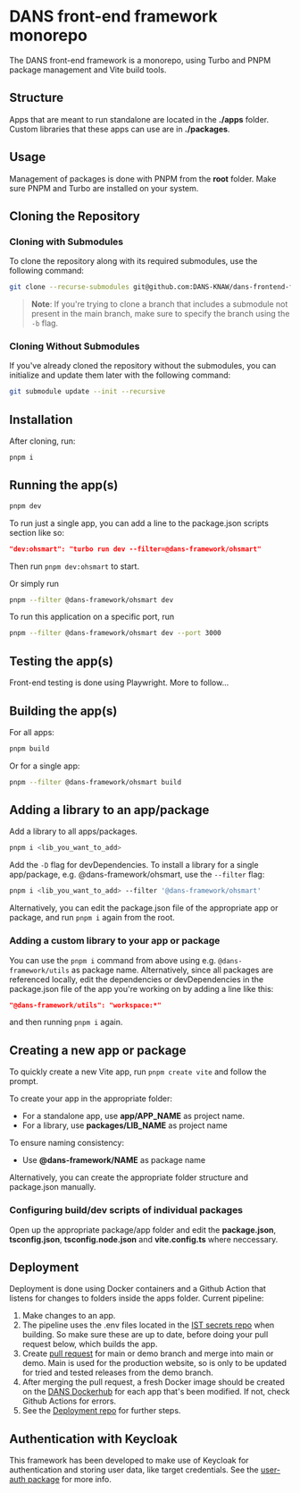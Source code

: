 # DANS front-end framework monorepo

The DANS front-end framework is a monorepo, using Turbo and PNPM package management and Vite build tools.

## Structure

Apps that are meant to run standalone are located in the **./apps** folder. Custom libraries that these apps can use are in **./packages**.

## Usage

Management of packages is done with PNPM from the **root** folder. Make sure PNPM and Turbo are installed on your system.

## Cloning the Repository

### Cloning with Submodules

To clone the repository along with its required submodules, use the following command:

```bash
git clone --recurse-submodules git@github.com:DANS-KNAW/dans-frontend-framework.git
```

> **Note**: If you're trying to clone a branch that includes a submodule not present in the main branch, make sure to specify the branch using the `-b` flag.

### Cloning Without Submodules

If you've already cloned the repository without the submodules, you can initialize and update them later with the following command:

```bash
git submodule update --init --recursive
```

## Installation

After cloning, run:
```bash
pnpm i
```

## Running the app(s)
```bash
pnpm dev
```

To run just a single app, you can add a line to the package.json scripts section like so:
```json
"dev:ohsmart": "turbo run dev --filter=@dans-framework/ohsmart"
```

Then run `pnpm dev:ohsmart` to start.

Or simply run
```bash
pnpm --filter @dans-framework/ohsmart dev
```

To run this application on a specific port, run
```bash
pnpm --filter @dans-framework/ohsmart dev --port 3000
```

## Testing the app(s)

Front-end testing is done using Playwright. More to follow...

## Building the app(s)

For all apps:
```bash
pnpm build
```

Or for a single app:
```bash
pnpm --filter @dans-framework/ohsmart build
```

## Adding a library to an app/package

Add a library to all apps/packages.
```bash
pnpm i <lib_you_want_to_add>
```

Add the `-D` flag for devDependencies.
To install a library for a single app/package, e.g. @dans-framework/ohsmart, use the `--filter` flag:
```bash
pnpm i <lib_you_want_to_add> --filter '@dans-framework/ohsmart'
```

Alternatively, you can edit the package.json file of the appropriate app or package, and run `pnpm i` again from the root.

### Adding a custom library to your app or package

You can use the `pnpm i` command from above using e.g. `@dans-framework/utils` as package name.
Alternatively, since all packages are referenced locally, edit the dependencies or devDependencies in the package.json file of the app you're working on by adding a line like this:
```json
"@dans-framework/utils": "workspace:*"
```
and then running `pnpm i` again.

## Creating a new app or package

To quickly create a new Vite app, run `pnpm create vite` and follow the prompt.

To create your app in the appropriate folder:

- For a standalone app, use **app/APP_NAME** as project name.
- For a library, use **packages/LIB_NAME** as project name

To ensure naming consistency:

- Use **@dans-framework/NAME** as package name

Alternatively, you can create the appropriate folder structure and package.json manually.

### Configuring build/dev scripts of individual packages

Open up the appropriate package/app folder and edit the **package.json**, **tsconfig.json**, **tsconfig.node.json** and **vite.config.ts** where neccessary.

## Deployment

Deployment is done using Docker containers and a Github Action that listens for changes to folders inside the apps folder. Current pipeline:

1.  Make changes to an app.
2.  The pipeline uses the .env files located in the [IST secrets repo](https://github.com/DANS-KNAW/IST-ohsmart-secrets) when building. So make sure these are up to date, before doing your pull request below, which builds the app.
3.  Create [pull request](pull_request_template.md) for main or demo branch and merge into main or demo. Main is used for the production website, so is only to be updated for tried and tested releases from the demo branch.
4.  After merging the pull request, a fresh Docker image should be created on the [DANS Dockerhub](https://hub.docker.com/u/dansknaw) for each app that's been modified. If not, check Github Actions for errors.
5.  See the [Deployment repo](https://github.com/DANS-KNAW/ohsmart-deploy) for further steps.

## Authentication with Keycloak

This framework has been developed to make use of Keycloak for authentication and storing user data, like target credentials. See the [user-auth package](user-auth.md) for more info.
